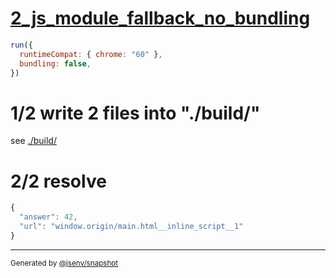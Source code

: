 # [2_js_module_fallback_no_bundling](../../script_type_module_inline.test.mjs#L36)

```js
run({
  runtimeCompat: { chrome: "60" },
  bundling: false,
})
```

# 1/2 write 2 files into "./build/"

see [./build/](./build/)

# 2/2 resolve

```js
{
  "answer": 42,
  "url": "window.origin/main.html__inline_script__1"
}
```

---

<sub>
  Generated by <a href="https://github.com/jsenv/core/tree/main/packages/independent/snapshot">@jsenv/snapshot</a>
</sub>
